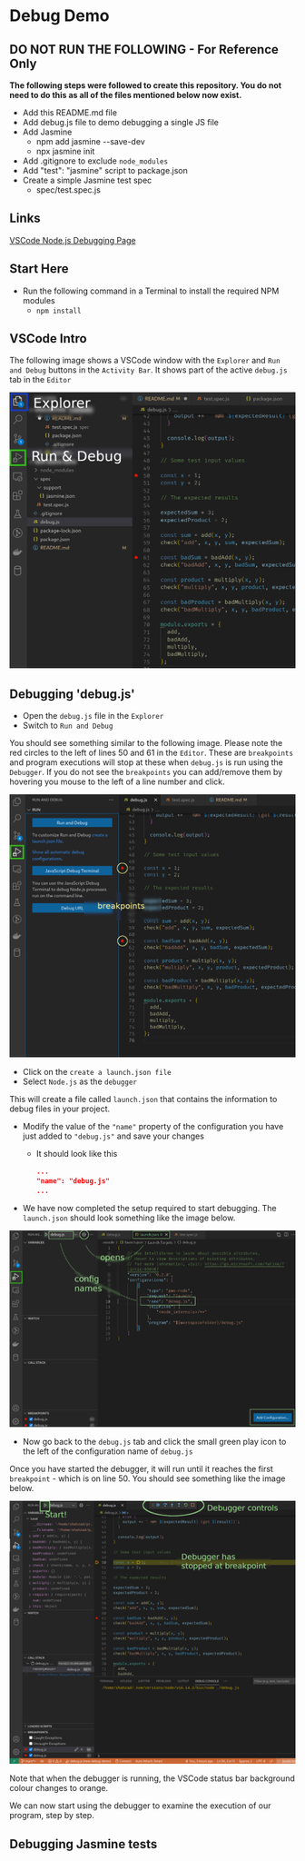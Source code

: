 # Debug Demo

## DO NOT RUN THE FOLLOWING - For Reference Only

**The following steps were followed to create this repository. You do not need to do this as all of the files mentioned below now exist.**

- Add this README.md file
- Add debug.js file to demo debugging a single JS file
- Add Jasmine
  - npm add jasmine --save-dev
  - npx jasmine init
- Add .gitignore to exclude `node_modules`
- Add "test": "jasmine" script to package.json
- Create a simple Jasmine test spec
  - spec/test.spec.js

## Links

[VSCode Node.js Debugging Page](https://code.visualstudio.com/docs/nodejs/nodejs-debugging)

## Start Here

- Run the following command in a Terminal to install the required NPM modules
  - `npm install`

## VSCode Intro

The following image shows a VSCode window with the `Explorer` and `Run and Debug` buttons in the `Activity Bar`.
It shows part of the active `debug.js` tab in the `Editor`

![VSCode Intro](images/VSCode-Intro.png)

## Debugging 'debug.js'

- Open the `debug.js` file in the `Explorer`
- Switch to `Run and Debug`

You should see something similar to the following image. Please note the red circles to the left of lines 50 and 61 in the `Editor`. These are `breakpoints` and program executions will stop at these when `debug.js` is run using the `Debugger`. If you do not see the `breakpoints` you can add/remove them by hovering you mouse to the left of a line number and click.

![Initial Debug](images/Initial-Debug.png)

- Click on the `create a launch.json file`
- Select `Node.js` as the `debugger`

This will create a file called `launch.json` that contains the information to debug files in your project.

- Modify the value of the `"name"` property of the configuration you have just added to `"debug.js"` and save your changes
  - It should look like this

    ```json
    ...
    "name": "debug.js"
    ...
    ```
- We have now completed the setup required to start debugging. The `launch.json` should look something like the image below.

![debug.js config](images/debug.js-config.png)

- Now go back to the `debug.js` tab and click the small green play icon to the left of the configuration name of `debug.js`

Once you have started the debugger, it will run until it reaches the first `breakpoint` - which is on line 50. You should see something like the image below.

![debugging](images/debugging.png)

Note that when the debugger is running, the VSCode status bar background colour changes to orange.

We can now start using the debugger to examine the execution of our program, step by step.

## Debugging Jasmine tests
